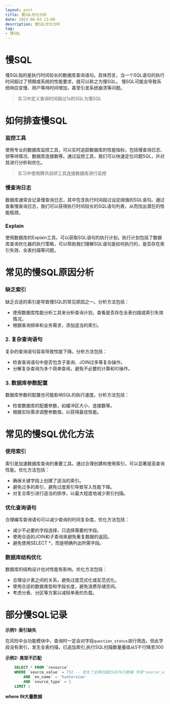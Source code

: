 ```yaml
---
layout: post
title: 慢SQL优化分析
date: 2023-06-03 13:00
description: 慢SQL优化分析
tag:
- 慢SQL
---
```


# 慢SQL

慢SQL指的是执行时间较长的数据库查询语句。具体而言，当一个SQL语句的执行时间超过了预期或系统的性能要求，就可以称之为慢SQL。
慢SQL可能会导致系统响应变慢、用户等待时间增加，甚至引发系统崩溃等问题。

> 实习中定义查询时间超过1s的SQL为慢SQL

# 如何排查慢SQL

### 监控工具

使用专业的数据库监控工具，可以实时追踪数据库的性能指标，包括慢查询日志、锁等待情况、数据库连接数等。通过监控工具，我们可以快速定位问题SQL，并对其进行分析和优化。

> 实习中使用腾讯自研工具连接数据库进行监控

### 慢查询日志

数据库通常会记录慢查询日志，其中包含执行时间超过设定阈值的SQL语句。通过查看慢查询日志，我们可以获得执行时间较长的SQL语句列表，从而找出潜在的性能瓶颈。

### Explain

使用数据库的Explain工具，可以获取SQL语句的执行计划。执行计划包括了数据库查询优化器的执行策略，可以帮助我们理解SQL语句是如何执行的，是否存在索引失效、全表扫描等问题。

# 常见的慢SQL原因分析

### 缺乏索引

缺乏合适的索引是导致慢SQL的常见原因之一。分析方法包括：

- 使用数据库性能分析工具来分析查询计划，查看是否存在全表扫描或索引失效情况。
- 根据查询频率和业务需求，添加适当的索引。

### 2. 复杂查询语句

复杂的查询语句容易导致性能下降。分析方法包括：

- 检查查询语句中是否包含子查询、JOIN过多等复杂操作。
- 分解复杂查询为多个简单查询，避免不必要的计算和IO操作。

### 3. 数据库参数配置

数据库参数的配置也可能影响SQL的执行速度。分析方法包括：

- 检查数据库的配置参数，如缓冲区大小、连接数等。
- 根据实际需求调整参数值，以获得最佳性能。

# 常见的慢SQL优化方法

### 使用索引

索引是加速数据库查询的重要工具。通过合理创建和使用索引，可以显著提高查询性能。优化方法包括：

- 确保关键字段上创建了适当的索引。
- 避免过多的索引，避免过度索引导致写入性能下降。
- 对复合索引进行适当的排序，以最大程度地减少索引扫描。

### 优化查询语句

合理编写查询语句可以减少查询的时间复杂度。优化方法包括：

- 减少不必要的字段选择，只选择需要的字段。
- 使用合适的JOIN和子查询来避免重复数据的返回。
- 避免使用SELECT *，而是明确列出所需字段。

### 数据库结构优化

数据库的结构设计也对性能有影响。优化方法包括：

- 合理设计表之间的关系，避免过度范式化或反范式化。
- 使用合适的数据类型和字段长度，避免浪费存储空间。
- 考虑分表、分区等方案以减轻单表的负载。

# 部分慢SQL记录

**示例1: 索引缺失**

在风险中台功能模块中，查询时一定会对字段`question_status`进行筛选，但此字段没有索引，发生全表扫描，已追加索引,执行SQL扫描数量量级从5千行降至300

**示例2: 类型不匹配**

```sql
    SELECT * FROM `resource`
    WHERE `source_value` = 752 -- 发生了全表扫描152676行数据 字段"source_value"与参数类型不匹配,隐式转换导致条件不能使用索引
        AND `en_name` = 'hunterxiao'
        AND `source_type` = 2
    LIMIT 1
```

**where IN大量数据**

```sql

```
